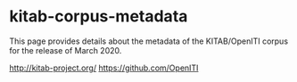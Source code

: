 # kitab-corpus-metadata

This page provides details about the metadata of the KITAB/OpenITI corpus for the release of March 2020.

http://kitab-project.org/
https://github.com/OpenITI
